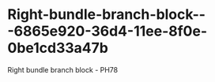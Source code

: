 # Right-bundle-branch-block---6865e920-36d4-11ee-8f0e-0be1cd33a47b
Right bundle branch block - PH78
